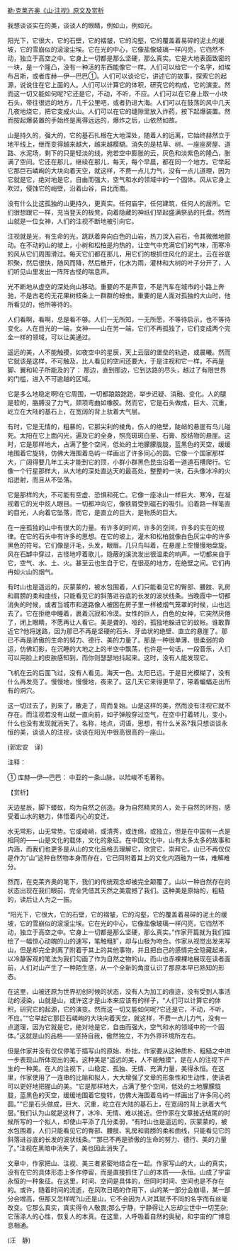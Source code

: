 [勒·克莱齐奥《山·注视》原文及赏析](https://www.vrrw.net/wx/12348.html)

我想谈谈实在的美，谈谈人的眼睛，例如山，例如光。

阳光下，它很大，它的石壁，它的褶皱，它的沟壑，它的覆盖着易碎的泥土的缓坡，它的雪崩似的滚滚尘埃。它在光的中心，它像盐像玻璃一样闪亮，它岿然不动，独立于高空之中。它身上一切都是那么坚硬，那么真实。它是大地表面致密的一块，是一个隆凸，没有一种活的东西能像它一样。人们可以给它一个名字，如埃布吕斯，或者库赫—伊—巴巴①。人们可以谈论它，讲述它的故事，探索它的起源，说说住在它上面的人。人们可以计算它的体积，研究它的构成，它的演变。然而这一切又能如何呢?它还是它，不动，不听，不应。人们可以在它身上取一小块石头，带往很远的地方，几千公里吧，或者扔进大海。人们可以在鼓荡的风中几天几夜地烧它，把它变成火山。人们可以在它的缝隙里放入炸药，按下起爆装置。然而按起爆装置的手始终是离得远远的，爆炸之后，山依然如故。

山是持久的，强大的，它的基石扎根在大地深处，随着人的远离，它始终赫然立于地平线上，继而变得越来越大，越来越模糊。消失的是枯草、树、一座座房屋、道路、水泥场，剩下的只是轻淡的线，宛若空中膨胀的云，灰色和淡紫色的隆凸，胀满了空间。它还在那儿，继续在那儿，每天，每个早晨，都在同一个地方。它举起它那巨石嶙峋的大块向着天空，就这样，不费一点儿力气，没有一点儿道理，因为它就是它，绝对地是它，自由而强大，空气和水的领域中的一个固体。风从它身上吹过，侵蚀它的峭壁，沿着山谷，自北而南。

没有什么比这孤独的山更持久，更真实。任何庙宇，任何建筑，任何人的居所。它们很想跟它一样，充当登天的板凳，向着隐藏的神祇们举起盛满祭品的托盘。然而山就是一位女神，人们的注视不断地被引向它。



注视就是光，有生命的光，跳跃着奔向白色的山岩，热力深入岩石，令其微微地颤动。在不动的山的坡上，小树和松柏是灼热的，让空气中充满它们的气味，而寒冷的风从它们周围滑过。每天它们都在那儿，用它们的根抓住风化的泥土。云在谷底积聚，然后很快，随风而降，然后散开，化水为雨，灌林和大树的叶子分开了，人们听见山里发出一阵阵古怪的喘息声。

光不断地从虚空的深处向山移动。重要的不是声音，不是汽车在城市的小路上奔驰，不是古老的无花果树枝条上一群群的蚜虫。重要的是人面对孤独的大山时，他所看见的，他所等待的。

人们看啊，看啊，总是看不够。人们一无所知，一无所愿，不等待启示，也不等待变化。人在目光的一端，女神——山在另一端，它们不再孤独了，它们变成两个完全一样的领域，可以让美通过。

遥远的美，人不能触摸，如夜空中的星辰，天上云层的堡垒的轨迹，或晨曦。然而它就该是这样，不可触及，比人看见的空间还要大，于是注视和它一样，不再是脚、翼和轮子所能及的了： 那边，直到那边，它到达路的尽头，越过了有限世界的门槛，进入不可逾越的区域。

它是多么地稳定啊!在它周围，一切都踉踉跄跄，举步迟疑、消融、变化。人的腿是软的，胳膊没了力气，颈项弯曲如橡胶。然而它，它是石头做成，巨大、沉重，屹立在大陆的基石上，在宽阔的背上驮着大气层。

有时，它是无情的，粗暴的，它那尖利的棱角，伤人的绝壁，陡峭的悬崖有鸟儿碰死。太阳在它上面闪光，遍及它的全身，照亮斑斑白垩、石膏、胶结物的悬崖。这时，它是那样地大，占满了整个空间，低处的土地朦朦胧胧，蓝黑色的天空，缓缓地围着它旋转，仿佛大海围着岛屿一样画出了许多同心的圆。它像一个国家那样大，广阔得要几年工夫才能到它的顶，小群小群黑色昆虫沿着一道道石槽爬行。它像一个行星那样大，从大地的深处直达天的最高处，整整的一块，石头像冰冷的火焰迸射，而且从不坠落。

它是那样的大，不可能有空虚、恐惧和死亡。它像一座冰山一样巨大、寒冷，在凝视着它的光中炫人眼目。一切都冲向它，像铁屑受到磁石的吸引。沿着路一样笔直的目光，人向着它坠落，而它，是直立的巨大，是物质的巨大。

在一座孤独的山中有很大的力量。有许多的时间，许多的空间，许多的实在的规律。在它的石头中有许多的思想。在它的坡上，灌木和松柏就像白色灰尘中的许多黑色的符号。它们像是汗毛，头发，眼眉。几只鸟叫着，在悬崖上空慢慢地盘旋。风在石罅中穿过，古怪地哼着歌儿，隐蔽的溪流发出很温柔的响声。一切都来自于它，空气、水、土、火。甚至云也生自于它，在很高的地方，在绝壁之间。它们冉冉如火山的烟气。

有时山也是遥远的，灰蒙蒙的，被水包围着，人们只能看见它的臀部、腰肢、乳房和肩膀的柔和曲线，只能看见它的斜落进谷底的长发的波状线条。当晚霞中一切都消失的时候，或者当城市和道路像人被困在房子里一样被烟气笼罩的时候，山也远去了。它在拒绝中睡着，裹着沉寂和冷漠。女性的巨人，白色的女神，它突然厌倦了，闭上眼睛，不愿再让人看它。美是聋的、哑的，孤独地躲进它的蚊帐。谁敢靠近它?他将迷路，因为那已不再是坚硬的石头、牙齿状的绝壁、直立的悬崖了。那已不再是骄傲的生命的努力、德行、美的力量了。那是一种很单薄、很柔弱的命运，仿佛幻影，在沉睡的大地之上的半空中飘荡，也许是一句话，一段音乐，人们可以用脸上的皮肤感知到，而你则瑟瑟地抖起来。这时，没有人能发现它。

飞机在云的后面飞过，没有人看见。海天一色。太阳已远。于是目光模糊了，没有什么再发亮了。慢慢地，慢慢地，夜来了。这几天它来得更早了，带着蝙蝠走出所有的洞穴。

这一切过去了，到来了，散走了，周而复始。山是这样的美，然而没有注视它就不存在。而注视若没有山就一直向前，如子弹般穿过空气，在空中打着转儿，变小，什么也没有发现就消失了。名称，地点，词语，思想，有什么关系?我只想谈谈永恒的美，谈谈人的注视，谈谈在阳光中很高很高的一座山。

(郭宏安　译)

注释：

① 库赫—伊—巴巴： 中亚的一条山脉，以险峻不毛著称。

【赏析】

天边星辰，脚下蝼蚁，均为自然之创造。身为自然精灵的人，处于自然的环抱，感受着山水的魅力，体悟着内心的变迁。

水无常形，山无常势。它或峻峭，或清秀，或连绵，或独立，但是在中国有一点是相同的——山是文化的载体，文化的象征。在中国文化中，山有太多太多的故事和内涵，而我们也更多是从山的文化品格去理解它，欣赏它，崇拜它。山已不再仅仅是作为“山”这种自然物本身而存在，它已同附着其上的文化内涵融为一体，难解难分。

然而，在克莱齐奥的笔下，我们的传统观念却被完全颠覆了。山以一种自然存在的状态出现在我们眼前，完全凭借其天然之美震撼了我们。这种美是原始的，粗糙的，读后让人为之一振。

“阳光下，它很大，它的石壁，它的褶皱，它的沟壑，它的覆盖着易碎的泥土的缓坡，它的雪崩似的滚滚尘埃。它在光的中心，它像盐像玻璃一样闪亮，它岿然不动，独立于高空之中。它身上一切都是那么坚硬，那么真实。”作家开篇就为我们描绘了一幅惊心动魄的山的速写，笔触粗犷，却与山极为吻合。作家从视觉出发来写山，但是却完全剥离了附着于其上的其他事物，并且把自己的感情完全隐藏起来，以冷静客观的笔法为我们勾画了作为自然之物的山。而山也赤裸裸地展现在读者面前，人们对山产生了一种陌生感，从一个全新的角度认识了那原本早已熟知的形态。

在这里，山被还原为世界初创时候的状态，没有人为加工的痕迹，没有受到人事活动的浸染，山就是山，或许这才是山本来应该有的样子，“人们可以计算它的体积，研究它的起源，它的演变。然而这一切又能如何呢?它还是它，不动，不听，不应。”“它举起它那巨石嶙峋的大块向着天空，就这样，不费一点儿力气，没有一点道理，因为它就是它，绝对地是它，自由而强大，空气和水的领域中的一个固体。”这就是山的品格——坚持自我，傲然独立，不为外界环境所左右。

但是作家并没有仅仅停笔于描写山的原始、朴拙，作家要从这种质朴、粗糙之中进一步表现山所体现出的美。这种美是“遥远的美，人不能触摸”，是在人的注视下产生的一种美。在人的注视下，山稳定、孤独、无情、充满力量，美得永恒。在这里，作家使用了一连串的比喻和拟人，大大增强了文章的形象性和生动性，使读者可以更好地把握山的美。“它是那样地大，占满了整个空间，低处的土地朦朦胧胧，蓝黑色的天空，缓缓地围着它旋转，仿佛大海围着岛屿一样画出了许多同心的圆。”“它是石头做成，巨大、沉重，屹立在大陆的基石上，在宽阔的背上驮着大气层。”我们认为山就是这样了，冰冷、无情、难以接近。但作家在文章接近结尾的时候所写的一个拟人，却使山平添了几分柔弱，“有时山也是遥远的，灰蒙蒙的，被水包围着，人们只能看见它的臀部、腰肢、乳房和肩膀的柔和曲线，只能看见它的斜落进谷底的长发的波状线条。”“那已不再是骄傲的生命的努力、德行、美的力量了。”注视在黑暗中消失了，美也因此消失了。

文章中，作家把山、注视、美三者紧密地结合在一起。作家写山的大，山的真实，没有在它的具体形态上多作停留，而是直接抓住了山的本质——永恒。山成了宇宙永恒的一种象征。在这里，时间、空间是具体的，但同时时间、空间也是不存在的。或许，随着时间的流逝，在风吹日晒的作用下，山的某一部分会崩塌，某一部分会增高，但那又怎样呢?山还是山，它不会因为人对其赋予不同的名字而有丝毫改变。它那么真实，真实得令人敬畏;那么宁静，宁静得让人忘却尘世中一切芜杂;它荡涤人的心性，恢复人的本真。在这里，人呼吸着自然的奥秘，和宇宙的广博息息相通。

(汪　静)

